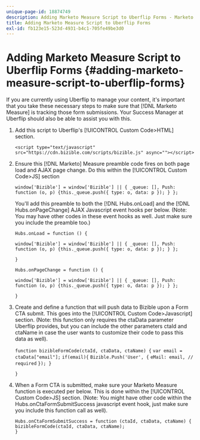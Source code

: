 ```yaml
---
unique-page-id: 18874749
description: Adding Marketo Measure Script to Uberflip Forms - Marketo Measure - Product Documentation
title: Adding Marketo Measure Script to Uberflip Forms
exl-id: fb123e15-523d-4931-b4c1-705fe49be3d0
---
```

# Adding Marketo Measure Script to Uberflip Forms {#adding-marketo-measure-script-to-uberflip-forms}

If you are currently using Uberflip to manage your content, it's important that you take these necessary steps to make sure that [!DNL Marketo Measure] is tracking those form submissions. Your Success Manager at Uberflip should also be able to assist you with this.

1. Add this script to Uberflip's [!UICONTROL Custom Code>HTML] section.

   `<script type="text/javascript" src="https://cdn.bizible.com/scripts/bizible.js" async=""></script>`

1. Ensure this [!DNL Marketo] Measure preamble code fires on both page load and AJAX page change. Do this within the [!UICONTROL Custom Code>JS] section

   `window['Bizible'] = window['Bizible'] || { _queue: [], Push: function (o, p) {this._queue.push({ type: o, data: p }); } };`

   You'll add this preamble to both the [!DNL Hubs.onLoad] and the [!DNL Hubs.onPageChange] AJAX Javascript event hooks per below. (Note: You may have other codes in these event hooks as well. Just make sure you include the preamble too.)

   `Hubs.onLoad = function () {`

   `window['Bizible'] = window['Bizible'] || { _queue: [], Push: function (o, p) {this._queue.push({ type: o, data: p }); } };`

   `}`

   `Hubs.onPageChange = function () {`

   `window['Bizible'] = window['Bizible'] || { _queue: [], Push: function (o, p) {this._queue.push({ type: o, data: p }); } };`

   `}`

1. Create and define a function that will push data to Bizible upon a Form CTA submit. This goes into the [!UICONTROL Custom Code>Javascript] section. (Note: this function only requires the ctaData parameter Uberflip provides, but you can include the other parameters ctaId and ctaName in case the user wants to customize their code to pass this data as well).

   `function bizibleFormCode(ctaId, ctaData, ctaName) {`
   `var email = ctaData["email"];`
   `if(email){`
   `Bizible.Push('User', {`
   `eMail: email, // required`
   `}); }`

   `}`

1. When a Form CTA is submitted, make sure your Marketo Measure function is executed per below. This is done within the [!UICONTROL Custom Code>JS] section. (Note: You might have other code within the Hubs.onCtaFormSubmitSuccess javascript event hook, just make sure you include this function call as well).

   `Hubs.onCtaFormSubmitSuccess = function (ctaId, ctaData, ctaName) {`
   `bizibleFormCode(ctaId, ctaData, ctaName);`\
   `}`
